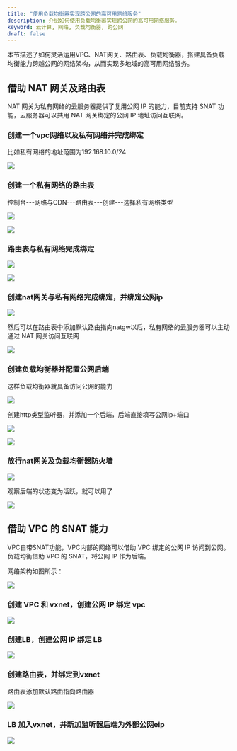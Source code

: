 ```yaml
---
title: "使用负载均衡器实现跨公网的高可用网络服务"
description: 介绍如何使用负载均衡器实现跨公网的高可用网络服务。
keyword: 云计算, 网络, 负载均衡器, 跨公网
draft: false
---
```


本节描述了如何灵活运用VPC、NAT网关、路由表、负载均衡器，搭建具备负载均衡能力跨越公网的网络架构，从而实现多地域的高可用网络服务。

## 借助 NAT 网关及路由表

NAT 网关为私有网络的云服务器提供了复用公网 IP 的能力，目前支持 SNAT 功能，云服务器可以共用 NAT 网关绑定的公网 IP 地址访问互联网。


### 创建一个vpc网络以及私有网络并完成绑定

比如私有网络的地址范围为192.168.10.0/24

![](../_images/lb+natgw1.png)

### 创建一个私有网络的路由表


控制台---网络与CDN---路由表---创建---选择私有网络类型

![](../_images/lb+natgw2.png)

![](../_images/lb+natgw3.png)

### 路由表与私有网络完成绑定


![](../_images/lb+natgw4.png)

![](../_images/lb+natgw5.png)


### 创建nat网关与私有网络完成绑定，并绑定公网ip

![](../_images/lb+natgw6.png)

然后可以在路由表中添加默认路由指向natgw以后，私有网络的云服务器可以主动通过 NAT 网关访问互联网

![](../_images/lb+natgw13.png)


### 创建负载均衡器并配置公网后端

这样负载均衡器就具备访问公网的能力

![](../_images/lb+natgw7.png)


创建http类型监听器，并添加一个后端，后端直接填写公网ip+端口

![](../_images/lb+natgw8.png)

![](../_images/lb+natgw9.png)


### 放行nat网关及负载均衡器防火墙

![](../_images/lb+natgw10.png)


观察后端的状态变为活跃，就可以用了

![](../_images/lb+natgw12.png)


## 借助 VPC 的 SNAT 能力

VPC自带SNAT功能，VPC内部的网络可以借助 VPC 绑定的公网 IP 访问到公网。负载均衡借助 VPC 的 SNAT，将公网 IP 作为后端。

网络架构如图所示：

![](../_images/lb+vpc1.png)


### 创建 VPC 和 vxnet，创建公网 IP 绑定 vpc


![](../_images/lb+vpc2.png)

### 创建LB，创建公网 IP 绑定 LB

![](../_images/lb+vpc3.png)

### 创建路由表，并绑定到vxnet

路由表添加默认路由指向路由器

![](../_images/lb+vpc4.png)



### LB 加入vxnet，并新加监听器后端为外部公网eip

![](../_images/lb+vpc5.png)
